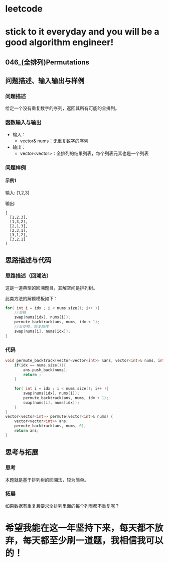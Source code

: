 # leetcode
# stick to it everyday and you will be a good algorithm engineer!
## 046_(全排列)Permutations
## 问题描述、输入输出与样例

### 问题描述

给定一个没有重复数字的序列，返回其所有可能的全排列。

### 函数输入与输出

* 输入：
	* vector<int>& nums：无重复数字的序列
* 输出：
	* vector<vector<int>>：全排列的结果列表，每个列表元素也是一个列表
	
### 问题样例

#### 示例1

输入: [1,2,3]

输出:

	[
	  [1,2,3],
	  [1,3,2],
	  [2,1,3],
	  [2,3,1],
	  [3,1,2],
	  [3,2,1]
	]
	
	
## 思路描述与代码	
### 思路描述（回溯法）
这是一道典型的回溯题目，其解空间是排列树。

此类方法的解题模板如下：
```cpp
for( int i = idx ; i < nums.size(); i++ ){
	//交换
	swap(nums[idx], nums[i]);
	permute_backtrack(ans, nums, idx + 1);
	//反交换，恢复原样
	swap(nums[i], nums[idx]);
}
```
### 代码
```cpp
void permute_backtrack(vector<vector<int>> &ans, vector<int>& nums, int idx){
	if(idx == nums.size()){
		ans.push_back(nums);
		return ;
	}
	
	for( int i = idx ; i < nums.size(); i++ ){
		swap(nums[idx], nums[i]);
		permute_backtrack(ans, nums, idx + 1);
		swap(nums[i], nums[idx]);
	}
}
vector<vector<int>> permute(vector<int>& nums) {
	vector<vector<int>> ans;
	permute_backtrack(ans, nums, 0);
	return ans;
}
```
## 思考与拓展
### 思考
本题就是基于排列树的回溯法，较为简单。
### 拓展
如果数据有重复且要求全排列里面的每个列表都不重复呢？
  
# 希望我能在这一年坚持下来，每天都不放弃，每天都至少刷一道题，我相信我可以的！
